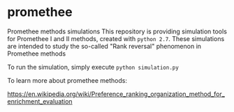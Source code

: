 # promethee
Promethee methods simulations
This repository is providing simulation tools for Promethee I and II methods, created with `python 2.7`.
These simulations are intended to study the so-called "Rank reversal" phenomenon in Promethee methods

To run the simulation, simply execute 
`python simulation.py`

To learn more about promethee methods:

https://en.wikipedia.org/wiki/Preference_ranking_organization_method_for_enrichment_evaluation
